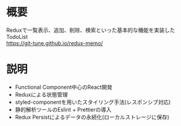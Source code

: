 # 概要
Reduxで一覧表示、追加、削除、検索といった基本的な機能を実装したTodoList  
https://git-tune.github.io/redux-memo/

# 説明
* Functional Component中心のReact開発  
* Reduxによる状態管理  
* styled-componentを用いたスタイリング手法(レスポンシブ対応)  
* 静的解析ツールのEslint + Prettierの導入  
* Redux Persistによるデータの永続化(ローカルストレージに保存)
